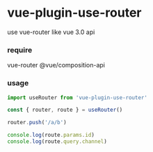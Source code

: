 # vue-plugin-use-router
use vue-router like vue 3.0 api

### require

vue-router
@vue/composition-api

### usage

```javascript
import useRouter from 'vue-plugin-use-router'

const { router, route } = useRouter()

router.push('/a/b')

console.log(route.params.id)
console.log(route.query.channel)
```
